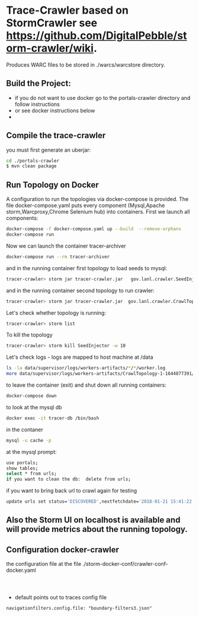 # Trace-Crawler  based on StormCrawler see https://github.com/DigitalPebble/storm-crawler/wiki. 
Produces WARC files to be stored in ./warcs/warcstore directory.


## Build the Project:
* if you do not want to use docker go to the portals-crawler directory and follow instructions 
* or see docker instructions below
* 
## Compile the trace-crawler

 you must first generate an uberjar:

``` sh
cd ./portals-crawler
$ mvn clean package
```   



## Run Topology on Docker
A configuration to run the topologies via docker-compose is provided. 
The file docker-compose.yaml puts every component (Mysql,Apache storm,Warcproxy,Chrome Selenium hub) into  containers.
First we launch all components:



``` sh
docker-compose -f docker-compose.yaml up --build  --remove-orphans
docker-compose run

```
Now we can launch the container tracer-archiver
``` sh
docker-compose run --rm tracer-archiver
```
and in the running container first  topology to load seeds to mysql:
``` sh
tracer-crawler> storm jar tracer-crawler.jar   gov.lanl.crawler.SeedInjector /seeds seedswithtraces.txt   -conf crawler-conf-docker.yaml
```
and in the running container second  topology to run crawler:
``` sh
tracer-crawler> storm jar tracer-crawler.jar  gov.lanl.crawler.CrawlTopology -conf crawler-conf-docker.yaml
```

Let's check whether topology is running:
``` sh
tracer-crawler> storm list
```
To kill the topology
``` sh
tracer-crawler> storm kill SeedInjector -w 10
```
Let's check logs - logs are mapped to host machine at /data
``` sh
ls -la data/supervisor/logs/workers-artifacts/*/*/worker.log
more data/supervisor/logs/workers-artifacts/CrawlTopology-1-1644877391/6700/worker.log
```
to leave the container (exit) and shut down all running containers:
``` sh
docker-compose down
```

to look at the mysql db
``` sh
docker exec -it tracer-db /bin/bash
```
in the contaner
``` sh
mysql -u cache -p 
```
at  the mysql prompt:
``` sh
use portals;
show tables;
select * from urls;
if you want to clean the db:  delete from urls;
```
if you want to bring back url to crawl again  for testing 
``` sh
update urls set status='DISCOVERED',nextfetchdate='2018-01-21 15:41:22' where url='https://wormbase.org/species/c_elegans/gene/WBGene00006604#0-9g-3';
```
## Also the Storm UI on localhost is available and will provide metrics about the running topology.
## Configuration docker-crawler
the  configuration file at  the file ./storm-docker-conf/crawler-conf-docker.yaml 
```

   
```
* default points out to traces config file
``` 
navigationfilters.config.file: "boundary-filters3.json"
  
```
